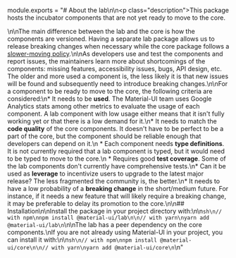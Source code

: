 module.exports = "# About the lab\n\n<p class=\"description\">This package hosts the incubator components that are not yet ready to move to the core.</p>\n\nThe main difference between the lab and the core is how the components are versioned. Having a separate lab package allows us to release breaking changes when necessary while the core package follows a [slower-moving policy](https://material-ui.com/versions/#release-frequency).\n\nAs developers use and test the components and report issues, the maintainers learn more about shortcomings of the components: missing features, accessibility issues, bugs, API design, etc. The older and more used a component is, the less likely it is that new issues will be found and subsequently need to introduce breaking changes.\n\nFor a component to be ready to move to the core, the following criteria are considered:\n* It needs to be **used**. The Material-UI team uses Google Analytics stats among other metrics to evaluate the usage of each component. A lab component with low usage either means that it isn't fully working yet or that there is a low demand for it.\n* It needs to match the **code quality** of the core components. It doesn't have to be perfect to be a part of the core, but the component should be reliable enough that developers can depend on it.\n    * Each component needs **type definitions**. It is not currently required that a lab component is typed, but it would need to be typed to move to the core.\n    * Requires good **test coverage**. Some of the lab components don't currently have comprehensive tests.\n* Can it be used as **leverage** to incentivize users to upgrade to the latest major release? The less fragmented the community is, the better.\n* It needs to have a low probability of a **breaking change** in the short/medium future. For instance, if it needs a new feature that will likely require a breaking change, it may be preferable to delay its promotion to the core.\n\n## Installation\n\nInstall the package in your project directory with:\n\n```sh\n// with npm\nnpm install @material-ui/lab\n\n// with yarn\nyarn add @material-ui/lab\n```\n\nThe lab has a peer dependency on the core components.\nIf you are not already using Material-UI in your project, you can install it with:\n\n```sh\n// with npm\nnpm install @material-ui/core\n\n// with yarn\nyarn add @material-ui/core\n```\n"